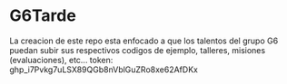 # G6Tarde
La creacion de este repo esta enfocado a que los talentos del grupo G6 puedan subir sus respectivos codigos de ejemplo, talleres, misiones (evaluaciones), etc...
token: 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
